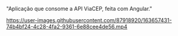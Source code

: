 "Aplicação que consome a API ViaCEP, feita com Angular."

https://user-images.githubusercontent.com/87918920/163657431-74b4bf24-4c28-4fa2-9361-6e88cee4de56.mp4
